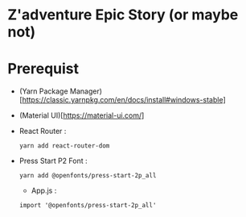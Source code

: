 # **Z'adventure Epic Story (or maybe not)**

# Prerequist

* (Yarn Package Manager)[https://classic.yarnpkg.com/en/docs/install#windows-stable]
* (Material UI)[https://material-ui.com/]
* React Router :
    ```
    yarn add react-router-dom
    ```

* Press Start P2 Font :
    ```
    yarn add @openfonts/press-start-2p_all
    ```
    * App.js :
     ```
    import '@openfonts/press-start-2p_all'
    ```